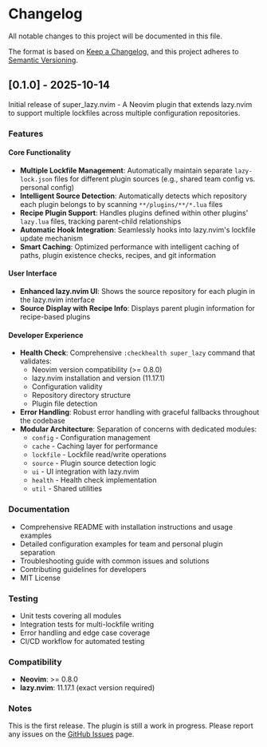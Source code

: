 # Changelog

All notable changes to this project will be documented in this file.

The format is based on [Keep a Changelog](https://keepachangelog.com/en/1.0.0/),
and this project adheres to [Semantic Versioning](https://semver.org/spec/v2.0.0.html).

## [0.1.0] - 2025-10-14

Initial release of super_lazy.nvim - A Neovim plugin that extends lazy.nvim to support multiple lockfiles across multiple configuration repositories.

### Features

#### Core Functionality
- **Multiple Lockfile Management**: Automatically maintain separate `lazy-lock.json` files for different plugin sources (e.g., shared team config vs. personal config)
- **Intelligent Source Detection**: Automatically detects which repository each plugin belongs to by scanning `**/plugins/**/*.lua` files
- **Recipe Plugin Support**: Handles plugins defined within other plugins' `lazy.lua` files, tracking parent-child relationships
- **Automatic Hook Integration**: Seamlessly hooks into lazy.nvim's lockfile update mechanism
- **Smart Caching**: Optimized performance with intelligent caching of paths, plugin existence checks, recipes, and git information

#### User Interface
- **Enhanced lazy.nvim UI**: Shows the source repository for each plugin in the lazy.nvim interface
- **Source Display with Recipe Info**: Displays parent plugin information for recipe-based plugins

#### Developer Experience
- **Health Check**: Comprehensive `:checkhealth super_lazy` command that validates:
  - Neovim version compatibility (>= 0.8.0)
  - lazy.nvim installation and version (11.17.1)
  - Configuration validity
  - Repository directory structure
  - Plugin file detection
- **Error Handling**: Robust error handling with graceful fallbacks throughout the codebase
- **Modular Architecture**: Separation of concerns with dedicated modules:
  - `config` - Configuration management
  - `cache` - Caching layer for performance
  - `lockfile` - Lockfile read/write operations
  - `source` - Plugin source detection logic
  - `ui` - UI integration with lazy.nvim
  - `health` - Health check implementation
  - `util` - Shared utilities

### Documentation
- Comprehensive README with installation instructions and usage examples
- Detailed configuration examples for team and personal plugin separation
- Troubleshooting guide with common issues and solutions
- Contributing guidelines for developers
- MIT License

### Testing
- Unit tests covering all modules
- Integration tests for multi-lockfile writing
- Error handling and edge case coverage
- CI/CD workflow for automated testing

### Compatibility
- **Neovim**: >= 0.8.0
- **lazy.nvim**: 11.17.1 (exact version required)

### Notes
This is the first release. The plugin is still a work in progress. Please report any issues on the [GitHub Issues](https://github.com/cosmicbuffalo/super_lazy.nvim/issues) page.
